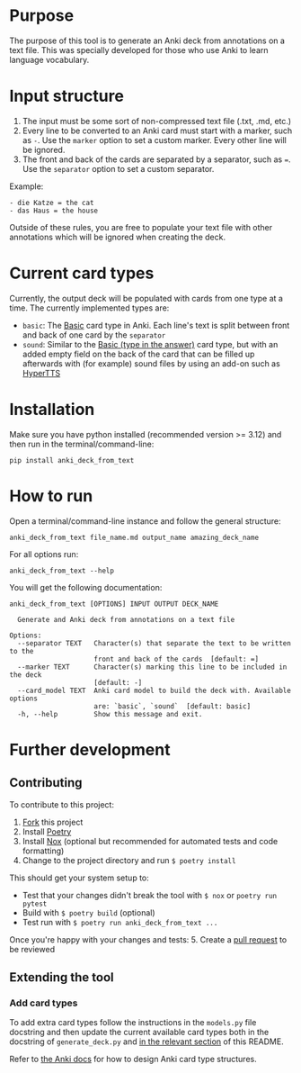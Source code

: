 # Purpose
The purpose of this tool is to generate an Anki deck from annotations on a text file.
This was specially developed for those who use Anki to learn language vocabulary. 

# Input structure
1. The input must be some sort of non-compressed text file (.txt, .md, etc.)
2. Every line to be converted to an Anki card must start with a marker, such as `-`. Use the `marker` option to set a custom marker. Every other line will be ignored.
3. The front and back of the cards are separated by a separator, such as `=`. Use the `separator` option to set a custom separator.

Example: 
```
- die Katze = the cat
- das Haus = the house
```

Outside of these rules, you are free to populate your text file with other annotations which will be ignored when creating the deck.

# Current card types
Currently, the output deck will be populated with cards from one type at a time.
The currently implemented types are:
- `basic`: The [Basic](https://docs.ankiweb.net/getting-started.html#card-types) card type in Anki. Each line's text is split between front and back of one card by the `separator`
- `sound`: Similar to the [Basic (type in the answer)](https://docs.ankiweb.net/getting-started.html#card-types) card type, but with an added empty field on the back of the card that can be filled up afterwards with (for example) sound files by using an add-on such as [HyperTTS](https://ankiweb.net/shared/info/111623432)

# Installation
Make sure you have python installed (recommended version >= 3.12) and then run in the terminal/command-line:
```
pip install anki_deck_from_text
```

# How to run
Open a terminal/command-line instance and follow the general structure:
```
anki_deck_from_text file_name.md output_name amazing_deck_name
```

For all options run:
```
anki_deck_from_text --help
```

You will get the following documentation:

```
anki_deck_from_text [OPTIONS] INPUT OUTPUT DECK_NAME

  Generate and Anki deck from annotations on a text file

Options:
  --separator TEXT   Character(s) that separate the text to be written to the
                     front and back of the cards  [default: =]
  --marker TEXT      Character(s) marking this line to be included in the deck
                     [default: -]
  --card_model TEXT  Anki card model to build the deck with. Available options
                     are: `basic`, `sound`  [default: basic]
  -h, --help         Show this message and exit.
```

# Further development
## Contributing
To contribute to this project:
1. [Fork](https://docs.github.com/en/pull-requests/collaborating-with-pull-requests/working-with-forks/fork-a-repo) this project
2. Install [Poetry](https://python-poetry.org/docs/#installation)
3. Install [Nox](https://nox.thea.codes/en/stable/) (optional but recommended for automated tests and code formatting)
4. Change to the project directory and run `$ poetry install`

This should get your system setup to:
- Test that your changes didn't break the tool with `$ nox` or `poetry run pytest`
- Build with `$ poetry build` (optional)
- Test run with `$ poetry run anki_deck_from_text ...`

Once you're happy with your changes and tests:
5. Create a [pull request](https://docs.github.com/en/pull-requests/collaborating-with-pull-requests/proposing-changes-to-your-work-with-pull-requests/creating-a-pull-request-from-a-fork) to be reviewed

## Extending the tool
### Add card types
To add extra card types follow the instructions in the `models.py` file docstring and then update the current available card types both in the docstring of `generate_deck.py` and [in the relevant section](#current-card-types) of this README.

Refer to [the Anki docs](https://docs.ankiweb.net/getting-started.html#card-types) for how to design Anki card type structures.
